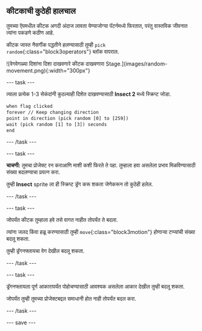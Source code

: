 ## कीटकाची कुठेही हालचाल

<div style="display: flex; flex-wrap: wrap">
<div style="flex-basis: 200px; flex-grow: 1; margin-right: 15px;">
तुमच्या ऍपमधील कीटक अगदी अंदाज लावता येण्याजोग्या पॅटर्नमध्ये फिरतात, परंतु वास्तविक जीवनात त्यांना पकडणे कठीण आहे. 

कीटक जास्त नैसर्गीक पद्धतीने हलण्यासाठी तुम्ही `pick random`{:class="block3operators"} ब्लॉक वापराल.
</div>
<div>
![वेगवेगळ्या दिशांना दिशा दाखवणारे कीटक दाखवणारा Stage.](images/random-movement.png){:width="300px"}
</div>
</div>

--- task ---

त्याला प्रत्येक 1-3 सेकंदांनी कुठल्याही दिशेत दाखवण्यासाठी **Insect 2** मध्ये स्क्रिप्ट जोडा.

```blocks3
when flag clicked
forever // Keep changing direction
point in direction (pick random [0] to [259])
wait (pick random [1] to [3]) seconds
end
```

--- /task ---

--- task ---

**चाचणी:** तुमचा प्रोजेक्ट रन कराआणि माशी कशी फिरते ते पहा. तुम्हाला हवा असलेला प्रभाव मिळविण्यासाठी संख्या बदलण्याचा प्रयत्न करा.

तुम्ही **Insect** sprite ला ही स्क्रिप्ट ड्रॅग करू शकता जेणेकरून तो कुठेही हलेल.

--- /task ---

--- task ---

जोपर्यंत कीटक तुम्हाला हवे तसे वागत नाहीत तोपर्यंत ते बदला.

त्यांना जलद किंवा हळू करण्यासाठी तुम्ही `move`{:class="block3motion"} होणाऱ्या टप्प्यांची संख्या बदलू शकता.

तुम्ही ड्रॅगनफ्लायचा वेग देखील बदलू शकता.

--- /task ---

--- task ---

ड्रॅगनफ्लायला पूर्ण आकारापर्यंत पोहोचण्यासाठी आवश्यक असलेला आकार देखील तुम्ही बदलू शकता.

जोपर्यंत तुम्ही तुमच्या प्रोजेक्टबद्दल समाधानी होत नाही तोपर्यंत बदल करा.

--- /task ---

--- save ---

